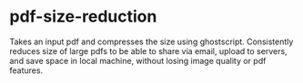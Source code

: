 # pdf-size-reduction
Takes an input pdf and compresses the size using ghostscript. Consistently reduces size of large pdfs to be able to share via email, upload to servers, and save space in local machine, without losing image quality or pdf features.
